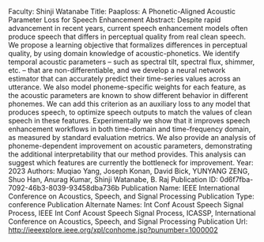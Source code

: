 Faculty: Shinji Watanabe
Title: Paaploss: A Phonetic-Aligned Acoustic Parameter Loss for Speech Enhancement
Abstract: Despite rapid advancement in recent years, current speech enhancement models often produce speech that differs in perceptual quality from real clean speech. We propose a learning objective that formalizes differences in perceptual quality, by using domain knowledge of acoustic-phonetics. We identify temporal acoustic parameters – such as spectral tilt, spectral flux, shimmer, etc. – that are non-differentiable, and we develop a neural network estimator that can accurately predict their time-series values across an utterance. We also model phoneme-specific weights for each feature, as the acoustic parameters are known to show different behavior in different phonemes. We can add this criterion as an auxiliary loss to any model that produces speech, to optimize speech outputs to match the values of clean speech in these features. Experimentally we show that it improves speech enhancement workflows in both time-domain and time-frequency domain, as measured by standard evaluation metrics. We also provide an analysis of phoneme-dependent improvement on acoustic parameters, demonstrating the additional interpretability that our method provides. This analysis can suggest which features are currently the bottleneck for improvement.
Year: 2023
Authors: Muqiao Yang, Joseph Konan, David Bick, YUNYANG ZENG, Shuo Han, Anurag Kumar, Shinji Watanabe, B. Raj
Publication ID: 0d6f7fba-7092-46b3-8039-93458dba736b
Publication Name: IEEE International Conference on Acoustics, Speech, and Signal Processing
Publication Type: conference
Publication Alternate Names: Int Conf Acoust Speech Signal Process, IEEE Int Conf Acoust Speech Signal Process, ICASSP, International Conference on Acoustics, Speech, and Signal Processing
Publication Url: http://ieeexplore.ieee.org/xpl/conhome.jsp?punumber=1000002
